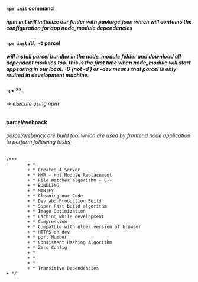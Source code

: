 #### ```npm init``` command
##### npm init will initialize our folder with package.json which will contains the configuration for app node_module dependencies

#### ```npm install -D``` parcel
##### will install parcel bundler in the node_module folder and download all dependent modules too. this is the first time when node_module will start appearing in our local. -D (not -d ) or -dev means that parcel is only reuired in development machine.

#### `npx` ??
###### -> execute using npm

#### parcel/webpack
###### parcel/webpack are build tool which are used by frontend node application to perform following tasks- 
    /***
            + *
            + * Created A Server
            + * HMR - Hot Module Replacement
            + * File Watcher algorithm - C++
            + * BUNDLING
            + * MINIFY
            + * Cleaning our Code
            + * Dev abd Production Build
            + * Super Fast build algorithm
            + * Image Optimization
            + * Caching while development
            + * Compression
            + * Compatble with older version of browser
            + * HTTPS on dev
            + * port Number
            + * Consistent Hashing Algorithm
            + * Zero Config
            + *
            + *
            + *
            + * Transitive Dependencies
    + */

